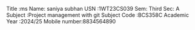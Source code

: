 Title :ms
Name: saniya subhan
USN :1WT23CS039
Sem: Third
Sec: A
Subject :Project management with git
Subject Code :BCS358C
Academic Year :2024/25
Mobile number:8834564890


